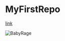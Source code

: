 # MyFirstRepo
[link](https://www.markdownguide.org/cheat-sheet/)

![BabyRage](https://cdn1.dotesports.com/wp-content/uploads/2020/03/29110011/babyrage-1-300x158.jpg)
